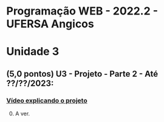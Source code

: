 # Programação WEB - 2022.2 - UFERSA Angicos
# Unidade 3

## (5,0 pontos) U3 - Projeto - Parte 2 - Até ??/??/2023:
### [Vídeo explicando o projeto](#)
0. A ver.